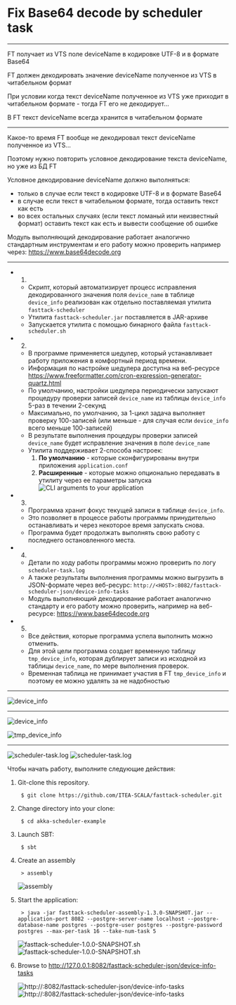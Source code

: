 # Fix Base64 decode by scheduler task

---

FT получает из VTS поле deviceName в кодировке UTF-8 и в формате Base64

FT должен декодировать значение deviceName полученное из VTS в читабельном формат

При условии когда текст deviceName полученное из VTS уже приходит в читабельном формате - тогда FT его не декодирует...

В FT текст deviceName всегда хранится в читабельном формате


---

Какое-то время FT вообще не декодировал текст deviceName полученное из VTS...

Поэтому нужно повторить условное декодирование текста deviceName, но уже из БД FT

Условное декодирование deviceName должно выполняться:
* только в случае если текст в кодировке UTF-8 и в формате Base64
* в случае если текст в читабельном формате, тогда оставить текст как есть
* во всех остальных случаях (если текст ломаный или неизвестный формат) оставить текст как есть и вывести сообщение об ошибке


Модуль выполняющий декодирование работает аналогично стандартным инструментам и его работу можно проверить например через:  https://www.base64decode.org 


---

* 1.
  * Скрипт, который автоматизирует процесс исправления декодированного значения поля `device_name` в таблице `device_info` реализован как отдельно поставляемая утилита `fasttack-scheduler` 
  * Утилита `fasttack-scheduler.jar` поставляется в JAR-архиве
  * Запускается утилита с помощью бинарного файла `fasttack-scheduler.sh`
* 2.
  * В программе применяется шедулер, который устанавливает работу приложения в комфортный период времени.
  * Информация по настройке шедулера доступна на веб-ресурсе  https://www.freeformatter.com/cron-expression-generator-quartz.html
  * По умолчанию, настройки шедулера периодически запускают процедуру проверки записей `device_name` из таблицы `device_info` 5-раз в течении 2-секунд
  * Максимально, по умолчанию, за 1-цикл задача выполняет проверку 100-записей (или меньше - для случая если `device_info` всего меньше 100-записей)
  * В результате выполнения процедуры проверки записей `device_name` будет исправление значения в поле `device_name`
  * Утилита поддерживает 2-способа настроек:
    1. **По умолчанию** - которые сконфигурированы внутри приложения `application.conf`
    2. **Расширенные** - которые можно опционально передавать в утилиту через ее параметры запуска
       ![CLI arguments to your application](img/screenshot_7.png)
* 3.
  * Программа хранит фокус текущей записи в таблице `device_info`.
  * Это позволяет в процессе работы программы принудительно останавливать и через некоторое время запускать снова.
  * Программа будет продолжать выполнять свою работу с последнего остановленного места.
* 4.
  * Детали по ходу работы программы можно проверить по логу `scheduler-task.log`
  * А также результаты выполнения программы можно выгрузить в JSON-формате через веб-ресурс:  ```http://<HOST>:8082/fasttack-scheduler-json/device-info-tasks```
  * Модуль выполняющий декодирование работает аналогично стандарту и его работу можно проверить, например на веб-ресурсе:  https://www.base64decode.org 
* 5.
  * Все действия, которые программа успела выполнить можно отменить.
  * Для этой цели программа создает временную таблицу `tmp_device_info`, которая дублирует записи из исходной из таблицы `device_name`, по мере выполнения проверок.
  * Временная таблица не принимает участия в FT `tmp_device_info` и поэтому ее можно удалять за не надобностью

---

![device_info](img/screenshot_1.png)

---

![device_info](img/screenshot_5.png)

![tmp_device_info](img/screenshot_6.png)

---

![scheduler-task.log](img/screenshot_11.jpg)
![scheduler-task.log](img/screenshot_4.png)


Чтобы начать работу, выполните следующие действия:

1. Git-clone this repository.

        $ git clone https://github.com/ITEA-SCALA/fasttack-scheduler.git

2. Change directory into your clone:

        $ cd akka-scheduler-example

3. Launch SBT:

        $ sbt

4. Create an assembly

        > assembly

   ![assembly](img/screenshot_10.jpg)

5. Start the application:

        > java -jar fasttack-scheduler-assembly-1.3.0-SNAPSHOT.jar --application-port 8082 --postgre-server-name localhost --postgre-database-name postgres --postgre-user postgres --postgre-password postgres --max-per-task 16 --take-num-task 5

    ![fasttack-scheduler-1.0.0-SNAPSHOT.sh](img/screenshot_8.jpg)
    ![fasttack-scheduler-1.0.0-SNAPSHOT.sh](img/screenshot_9.jpg)

7. Browse to http://127.0.0.1:8082/fasttack-scheduler-json/device-info-tasks

   ![http://<HOST>:8082/fasttack-scheduler-json/device-info-tasks](img/screenshot_2.png)
   ![http://<HOST>:8082/fasttack-scheduler-json/device-info-tasks](img/screenshot_12.png)

